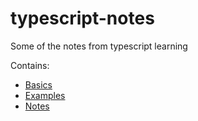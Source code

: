 # typescript-notes
Some of the notes from typescript learning

Contains:
- [Basics](https://github.com/hmake98/typescript-notes/blob/master/Basics.md)
- [Examples](https://github.com/hmake98/typescript-notes/blob/master/Examples.md)
- [Notes](https://github.com/hmake98/typescript-notes/blob/master/Notes.md)
